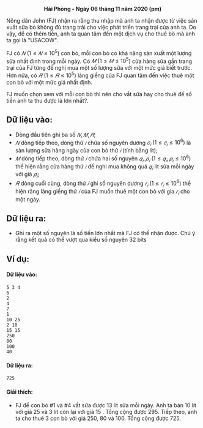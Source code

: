 **<center>Hải Phòng - Ngày 06 tháng 11 năm 2020 (pm)</center>**

Nông dân John (FJ) nhận ra rằng thu nhập mà anh ta nhận được từ việc sản xuất sữa bò không đủ trang trải cho việc  phát triển trang trại của anh ta. Do vậy, để có thêm tiền, anh ta quan tâm đến một  dịch  vụ cho thuê bò mà anh ta gọi là "USACOW".

FJ có $𝑁\ (1 ≤ 𝑁 ≤ 10^5)$ con bò, mỗi con bò có khả năng sản xuất một lượng sữa nhất định trong mỗi ngày. Có $𝑀\ (1 ≤ 𝑀 ≤ 10^5)$ cửa hàng sữa gần trang trại của FJ từng đề nghị mua một số lượng sữa với một mức giá biết trước. Hơn nữa, có $𝑅\ (1 ≤ 𝑅 ≤ 10^5)$ láng giềng của FJ quan tâm đến việc thuê một con bò với một mức giá nhất định.

FJ muốn chọn xem với mỗi con bò thì nên cho vắt sữa hay cho thuê để số tiền anh ta thu được là lớn nhất?.

## Dữ liệu vào:
- Dòng đầu tiên ghi ba số $𝑁, 𝑀, 𝑅$;
- $𝑁$ dòng tiếp theo, dòng thứ $𝑖$ chứa số nguyên dương $𝑐_𝑖\ (1 ≤ 𝑐_𝑖 ≤ 10^6)$ là sản lượng sữa hàng ngày của con bò thứ $𝑖$ (tính bằng lit);
- $𝑀$ dòng tiếp theo, dòng thứ $𝑖$ chứa hai số nguyên $𝑞_𝑖, 𝑝_𝑖\ (1 ≤ 𝑞_𝑖, 𝑝_𝑖 ≤ 10^6)$ thể hiện rằng cửa hàng thứ $𝑖$ đề nghi mua không quá $𝑞_𝑖$ lít sữa mỗi ngày với giá $𝑝_𝑖$;
- $𝑅$ dòng cuối cùng, dòng thứ $𝑖$ ghi số nguyên dương $𝑟_𝑖\ (1 ≤ 𝑟_𝑖 ≤ 10^6)$ thể hiện rằng láng giềng thứ $𝑖$ của FJ muốn thuê một con bò với gia $𝑟_𝑖$ cho một ngày.

## Dữ liệu ra:
- Ghi ra một số nguyên là số tiền lớn nhất mà FJ có thể nhận được. Chú ý rằng kết quả có thể vượt qua kiểu số nguyên 32 bits

## Ví dụ:
#### Dữ liệu vào:
```
5 3 4
6
2
4
7
1
10 25
2 10
15 15
250
80
100
40
```

#### Dữ liệu ra:
```
725
```

#### Giải thích:
- FJ để con bò $\#1$ và $\#4$ vắt sữa được $13$ lít sữa mỗi ngày. Anh ta bán $10$ lít với giá $25$ và $3$ 
lít còn lại với giá $15$ . Tổng cộng được $295$. Tiếp theo, anh ta cho thuê $3$ con bò với giá $250$, $80$ và $100$. Tổng cộng được $725$.